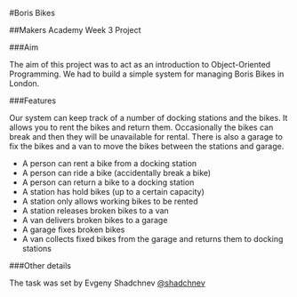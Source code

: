 #Boris Bikes

##Makers Academy Week 3 Project

###Aim

The aim of this project was to act as an introduction to Object-Oriented Programming. We had to build a simple system for managing Boris Bikes in London.


###Features

Our system can keep track of a number of docking stations and the bikes. It allows you to rent the bikes and return them. Occasionally the bikes can break and then they will be unavailable for rental. There is also a garage to fix the bikes and a van to move the bikes between the stations and garage.

* A person can rent a bike from a docking station
* A person can ride a bike (accidentally break a bike)
* A person can return a bike to a docking station
* A station has hold bikes (up to a certain capacity)
* A station only allows working bikes to be rented
* A station releases broken bikes to a van
* A van delivers broken bikes to a garage
* A garage fixes broken bikes
* A van collects fixed bikes from the garage and returns them to docking stations


###Other details

The task was set by Evgeny Shadchnev [@shadchnev](https://github.com/shadchnev)
